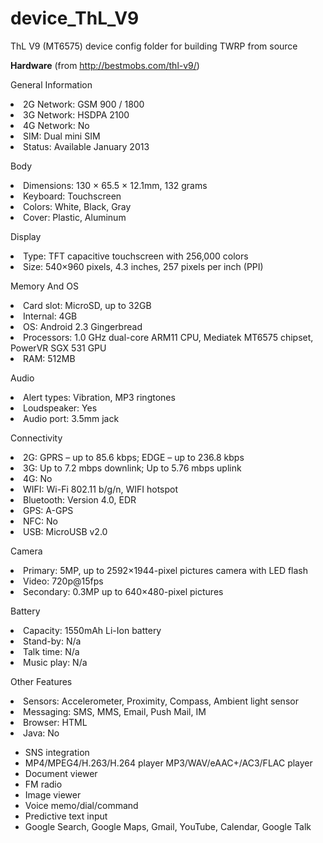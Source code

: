 # device_ThL_V9
ThL V9 (MT6575) device config folder for building TWRP from source


<b>Hardware</b> (from http://bestmobs.com/thl-v9/)

General Information
<li>2G Network:	GSM 900 / 1800</li>
<li>3G Network: 	HSDPA 2100</li>
<li>4G Network: 	No</li>
<li>SIM: 	Dual mini SIM</li>
<li>Status: 	Available January 2013</li>

Body
<li>Dimensions: 	130 × 65.5 × 12.1mm, 132 grams</li>
<li>Keyboard: 	Touchscreen</li>
<li>Colors: 	White, Black, Gray</li>
<li>Cover: 	Plastic, Aluminum</li>

Display
<li>Type: 	TFT capacitive touchscreen with 256,000 colors</li>
<li>Size: 	540×960 pixels, 4.3 inches, 257 pixels per inch (PPI)</li>
	
Memory And OS
<li>Card slot: 	MicroSD, up to 32GB</li>
<li>Internal: 	4GB</li>
<li>OS: 	Android 2.3 Gingerbread</li>
<li>Processors: 	1.0 GHz dual-core ARM11 CPU, Mediatek MT6575 chipset, PowerVR SGX 531 GPU</li>
<li>RAM: 	512MB</li>
	
Audio
<li>Alert types: 	Vibration, MP3 ringtones</li>
<li>Loudspeaker: 	Yes</li>
<li>Audio port: 	3.5mm jack</li>
	
Connectivity
<li>2G: 	GPRS – up to 85.6 kbps; EDGE – up to 236.8 kbps</li>
<li>3G: 	Up to 7.2 mbps downlink; Up to 5.76 mbps uplink</li>
<li>4G: 	No</li>
<li>WIFI: 	Wi-Fi 802.11 b/g/n, WIFI hotspot</li>
<li>Bluetooth: 	Version 4.0, EDR</li>
<li>GPS: 	A-GPS</li>
<li>NFC: 	No</li>
<li>USB: 	MicroUSB v2.0</li>
	
Camera
<li>Primary: 	5MP, up to 2592×1944-pixel pictures camera with LED flash</li>
<li>Video: 	720p@15fps</li>
<li>Secondary: 	0.3MP up to 640×480-pixel pictures</li>
	
Battery
<li>Capacity: 	1550mAh Li-Ion battery</li>
<li>Stand-by: 	N/a</li>
<li>Talk time: 	N/a</li>
<li>Music play: 	N/a</li>
	
Other Features
<li>Sensors: 	Accelerometer, Proximity, Compass, Ambient light sensor</li>
<li>Messaging: 	SMS, MMS, Email, Push Mail, IM</li>
<li>Browser: 	HTML</li>
<li>Java: 	No</li>
<ul>
<li>SNS integration</li>
<li>MP4/MPEG4/H.263/H.264 player 
  MP3/WAV/eAAC+/AC3/FLAC player</li>
<li>Document viewer</li>
<li>FM radio</li>
<li>Image viewer</li>
<li>Voice memo/dial/command</li>
<li>Predictive text input</li>
<li>Google Search, Google Maps, Gmail,
  YouTube, Calendar, Google Talk</li>
  </ul>
